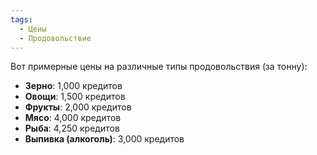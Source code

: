 ```yaml
---
tags:
  - Цены
  - Продовольствие
---
```


Вот примерные цены на различные типы продовольствия (за тонну):
- **Зерно**: 1,000 кредитов
- **Овощи**: 1,500 кредитов
- **Фрукты**: 2,000 кредитов
- **Мясо**: 4,000 кредитов
- **Рыба**: 4,250 кредитов
- **Выпивка (алкоголь)**: 3,000 кредитов